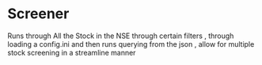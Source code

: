 # Screener
Runs through All the Stock in the NSE through certain filters , through loading a config.ini and then runs querying from the json , allow for multiple stock screening in a streamline manner

